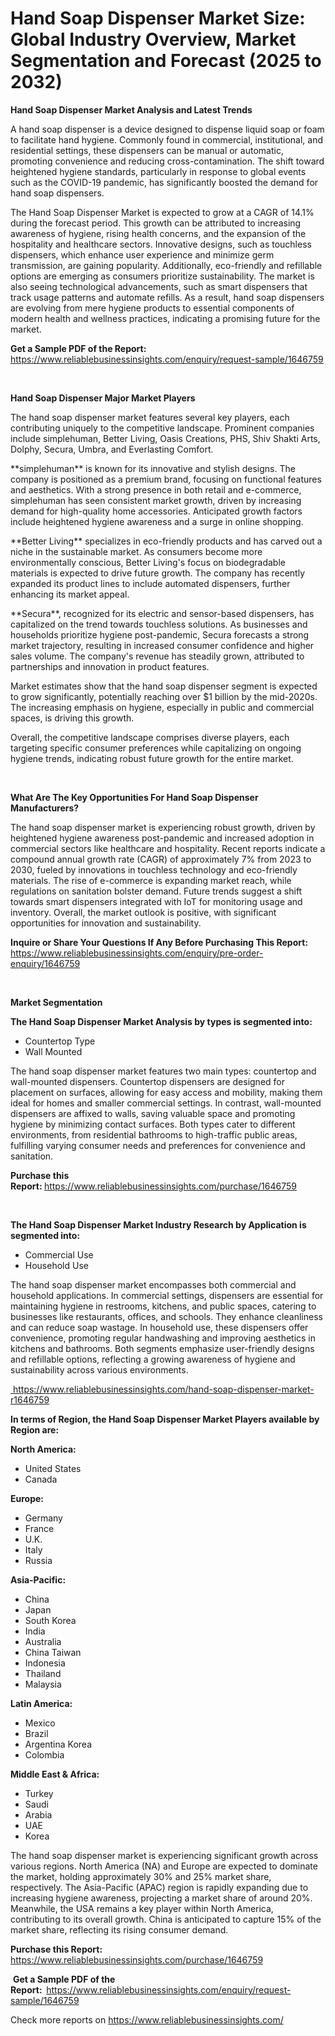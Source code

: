 <p><h1>Hand Soap Dispenser Market Size: Global Industry Overview, Market Segmentation and Forecast (2025 to 2032)</h1></p><p><strong>Hand Soap Dispenser Market Analysis and Latest Trends</strong></p>
<p><p>A hand soap dispenser is a device designed to dispense liquid soap or foam to facilitate hand hygiene. Commonly found in commercial, institutional, and residential settings, these dispensers can be manual or automatic, promoting convenience and reducing cross-contamination. The shift toward heightened hygiene standards, particularly in response to global events such as the COVID-19 pandemic, has significantly boosted the demand for hand soap dispensers.</p><p>The Hand Soap Dispenser Market is expected to grow at a CAGR of 14.1% during the forecast period. This growth can be attributed to increasing awareness of hygiene, rising health concerns, and the expansion of the hospitality and healthcare sectors. Innovative designs, such as touchless dispensers, which enhance user experience and minimize germ transmission, are gaining popularity. Additionally, eco-friendly and refillable options are emerging as consumers prioritize sustainability. The market is also seeing technological advancements, such as smart dispensers that track usage patterns and automate refills. As a result, hand soap dispensers are evolving from mere hygiene products to essential components of modern health and wellness practices, indicating a promising future for the market.</p></p>
<p><strong>Get a Sample PDF of the Report:&nbsp;</strong> <a href="https://www.reliablebusinessinsights.com/enquiry/request-sample/1646759?utm_campaign=2286&utm_medium=2&utm_source=Github&utm_content=ia&utm_term=09022025&utm_id=hand-soap-dispenser">https://www.reliablebusinessinsights.com/enquiry/request-sample/1646759</a></p>
<p>&nbsp;</p>
<p><strong>Hand Soap Dispenser Major Market Players</strong></p>
<p><p>The hand soap dispenser market features several key players, each contributing uniquely to the competitive landscape. Prominent companies include simplehuman, Better Living, Oasis Creations, PHS, Shiv Shakti Arts, Dolphy, Secura, Umbra, and Everlasting Comfort.</p><p>**simplehuman** is known for its innovative and stylish designs. The company is positioned as a premium brand, focusing on functional features and aesthetics. With a strong presence in both retail and e-commerce, simplehuman has seen consistent market growth, driven by increasing demand for high-quality home accessories. Anticipated growth factors include heightened hygiene awareness and a surge in online shopping.</p><p>**Better Living** specializes in eco-friendly products and has carved out a niche in the sustainable market. As consumers become more environmentally conscious, Better Living's focus on biodegradable materials is expected to drive future growth. The company has recently expanded its product lines to include automated dispensers, further enhancing its market appeal.</p><p>**Secura**, recognized for its electric and sensor-based dispensers, has capitalized on the trend towards touchless solutions. As businesses and households prioritize hygiene post-pandemic, Secura forecasts a strong market trajectory, resulting in increased consumer confidence and higher sales volume. The company's revenue has steadily grown, attributed to partnerships and innovation in product features.</p><p>Market estimates show that the hand soap dispenser segment is expected to grow significantly, potentially reaching over $1 billion by the mid-2020s. The increasing emphasis on hygiene, especially in public and commercial spaces, is driving this growth.</p><p>Overall, the competitive landscape comprises diverse players, each targeting specific consumer preferences while capitalizing on ongoing hygiene trends, indicating robust future growth for the entire market.</p></p>
<p>&nbsp;</p>
<p><strong>What Are The Key Opportunities For Hand Soap Dispenser Manufacturers?</strong></p>
<p><p>The hand soap dispenser market is experiencing robust growth, driven by heightened hygiene awareness post-pandemic and increased adoption in commercial sectors like healthcare and hospitality. Recent reports indicate a compound annual growth rate (CAGR) of approximately 7% from 2023 to 2030, fueled by innovations in touchless technology and eco-friendly materials. The rise of e-commerce is expanding market reach, while regulations on sanitation bolster demand. Future trends suggest a shift towards smart dispensers integrated with IoT for monitoring usage and inventory. Overall, the market outlook is positive, with significant opportunities for innovation and sustainability.</p></p>
<p><strong>Inquire or Share Your Questions If Any Before Purchasing This Report:</strong> <a href="https://www.reliablebusinessinsights.com/enquiry/pre-order-enquiry/1646759?utm_campaign=2286&utm_medium=2&utm_source=Github&utm_content=ia&utm_term=09022025&utm_id=hand-soap-dispenser">https://www.reliablebusinessinsights.com/enquiry/pre-order-enquiry/1646759</a></p>
<p>&nbsp;</p>
<p><strong>Market Segmentation</strong></p>
<p><strong>The Hand Soap Dispenser Market Analysis by types is segmented into:</strong></p>
<p><ul><li>Countertop Type</li><li>Wall Mounted</li></ul></p>
<p><p>The hand soap dispenser market features two main types: countertop and wall-mounted dispensers. Countertop dispensers are designed for placement on surfaces, allowing for easy access and mobility, making them ideal for homes and smaller commercial settings. In contrast, wall-mounted dispensers are affixed to walls, saving valuable space and promoting hygiene by minimizing contact surfaces. Both types cater to different environments, from residential bathrooms to high-traffic public areas, fulfilling varying consumer needs and preferences for convenience and sanitation.</p></p>
<p><strong>Purchase this Report:&nbsp;</strong><a href="https://www.reliablebusinessinsights.com/purchase/1646759?utm_campaign=2286&utm_medium=2&utm_source=Github&utm_content=ia&utm_term=09022025&utm_id=hand-soap-dispenser">https://www.reliablebusinessinsights.com/purchase/1646759</a></p>
<p>&nbsp;</p>
<p><strong>The Hand Soap Dispenser Market Industry Research by Application is segmented into:</strong></p>
<p><ul><li>Commercial Use</li><li>Household Use</li></ul></p>
<p><p>The hand soap dispenser market encompasses both commercial and household applications. In commercial settings, dispensers are essential for maintaining hygiene in restrooms, kitchens, and public spaces, catering to businesses like restaurants, offices, and schools. They enhance cleanliness and can reduce soap wastage. In household use, these dispensers offer convenience, promoting regular handwashing and improving aesthetics in kitchens and bathrooms. Both segments emphasize user-friendly designs and refillable options, reflecting a growing awareness of hygiene and sustainability across various environments.</p></p>
<p><a href="https://www.reliablebusinessinsights.com/hand-soap-dispenser-market-r1646759?utm_campaign=2286&utm_medium=2&utm_source=Github&utm_content=ia&utm_term=09022025&utm_id=hand-soap-dispenser">&nbsp;https://www.reliablebusinessinsights.com/hand-soap-dispenser-market-r1646759</a></p>
<p><strong>In terms of Region, the Hand Soap Dispenser Market Players available by Region are:</strong></p>
<p>
    <p> <strong> North America: </strong>
        <ul>
            <li>United States</li>
            <li>Canada</li>
        </ul>
        </p> 
    <p> <strong> Europe: </strong>
        <ul>
            <li>Germany</li>
            <li>France</li>
            <li>U.K.</li>
            <li>Italy</li>
            <li>Russia</li>
        </ul>
        </p> 
    <p> <strong> Asia-Pacific: </strong>
        <ul>
            <li>China</li>
            <li>Japan</li>
            <li>South Korea</li>
            <li>India</li>
            <li>Australia</li>
            <li>China Taiwan</li>
            <li>Indonesia</li>
            <li>Thailand</li>
            <li>Malaysia</li>
        </ul>
        </p> 
    <p> <strong> Latin America: </strong>
        <ul>
            <li>Mexico</li>
            <li>Brazil</li>
            <li>Argentina Korea</li>
            <li>Colombia</li>
        </ul>
        </p> 
    <p> <strong> Middle East & Africa: </strong>
        <ul>
            <li>Turkey</li>
            <li>Saudi</li>
            <li>Arabia</li>
            <li>UAE</li>
            <li>Korea</li>
        </ul>
    </p>
    </p>
<p><p>The hand soap dispenser market is experiencing significant growth across various regions. North America (NA) and Europe are expected to dominate the market, holding approximately 30% and 25% market share, respectively. The Asia-Pacific (APAC) region is rapidly expanding due to increasing hygiene awareness, projecting a market share of around 20%. Meanwhile, the USA remains a key player within North America, contributing to its overall growth. China is anticipated to capture 15% of the market share, reflecting its rising consumer demand.</p></p>
<p><strong>Purchase this Report: </strong><a href="https://www.reliablebusinessinsights.com/purchase/1646759?utm_campaign=2286&utm_medium=2&utm_source=Github&utm_content=ia&utm_term=09022025&utm_id=hand-soap-dispenser">https://www.reliablebusinessinsights.com/purchase/1646759</a></p>
<p>&nbsp;<strong>Get a Sample PDF of the Report:&nbsp;&nbsp;</strong><a href="https://www.reliablebusinessinsights.com/enquiry/request-sample/1646759?utm_campaign=2286&utm_medium=2&utm_source=Github&utm_content=ia&utm_term=09022025&utm_id=hand-soap-dispenser">https://www.reliablebusinessinsights.com/enquiry/request-sample/1646759</a></p>
<p><strong></strong></p>
<p>Check more reports on <a href="https://www.reliablebusinessinsights.com/?utm_campaign=2286&utm_medium=2&utm_source=Github&utm_content=ia&utm_term=09022025&utm_id=hand-soap-dispenser">https://www.reliablebusinessinsights.com/</a></p>